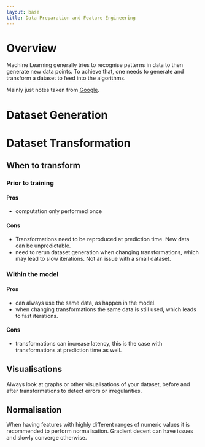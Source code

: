 ```yaml
---
layout: base
title: Data Preparation and Feature Engineering
---
```


# Overview

Machine Learning generally tries to recognise patterns in data to then generate new data points.
To achieve that, one needs to generate and transform a dataset to feed into the algorithms.

Mainly just notes taken from [Google](https://developers.google.com/machine-learning/data-prep).

# Dataset Generation

# Dataset Transformation

## When to transform

### Prior to training

#### Pros

- computation only performed once

#### Cons

- Transformations need to be reproduced at prediction time. New data can be unpredictable.
- need to rerun dataset generation when changing transformations, which may lead to slow iterations. Not an issue with a small dataset.

### Within the model

#### Pros

- can always use the same data, as happen in the model.
- when changing transformations the same data is still used, which leads to fast iterations.

#### Cons

- transformations can increase latency, this is the case with transformations at prediction time as well.

## Visualisations

Always look at graphs or other visualisations of your dataset, before and after transformations to detect errors or irregularities.

## Normalisation

When having features with highly different ranges of numeric values it is recommended to perform normalisation.
Gradient decent can have issues and slowly converge otherwise.

